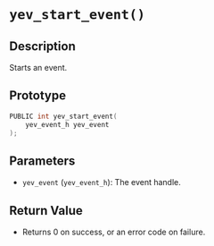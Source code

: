 # `yev_start_event()`

## Description
Starts an event.

## Prototype
```c
PUBLIC int yev_start_event(
    yev_event_h yev_event
);
```

## Parameters
- `yev_event` (`yev_event_h`): The event handle.

## Return Value
- Returns 0 on success, or an error code on failure.
